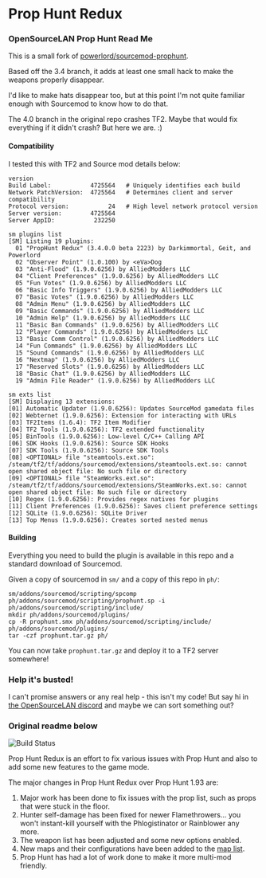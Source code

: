 Prop Hunt Redux
==================

### OpenSourceLAN Prop Hunt Read Me

This is a small fork of [powerlord/sourcemod-prophunt](https://github.com/powerlord/sourcemod-prophunt).

Based off the 3.4 branch, it adds at least one small hack to make the weapons properly disappear.

I'd like to make hats disappear too, but at this point I'm not quite familiar enough with Sourcemod
to know how to do that.

The 4.0 branch in the original repo crashes TF2. Maybe that would fix everything if it didn't crash?
But here we are. :)

#### Compatibility

I tested this with TF2 and Source mod details below:

```
version
Build Label:           4725564   # Uniquely identifies each build
Network PatchVersion:  4725564   # Determines client and server compatibility
Protocol version:           24   # High level network protocol version
Server version:        4725564
Server AppID:           232250

sm plugins list
[SM] Listing 19 plugins:
  01 "PropHunt Redux" (3.4.0.0 beta 2223) by Darkimmortal, Geit, and Powerlord
  02 "Observer Point" (1.0.100) by <eVa>Dog
  03 "Anti-Flood" (1.9.0.6256) by AlliedModders LLC
  04 "Client Preferences" (1.9.0.6256) by AlliedModders LLC
  05 "Fun Votes" (1.9.0.6256) by AlliedModders LLC
  06 "Basic Info Triggers" (1.9.0.6256) by AlliedModders LLC
  07 "Basic Votes" (1.9.0.6256) by AlliedModders LLC
  08 "Admin Menu" (1.9.0.6256) by AlliedModders LLC
  09 "Basic Commands" (1.9.0.6256) by AlliedModders LLC
  10 "Admin Help" (1.9.0.6256) by AlliedModders LLC
  11 "Basic Ban Commands" (1.9.0.6256) by AlliedModders LLC
  12 "Player Commands" (1.9.0.6256) by AlliedModders LLC
  13 "Basic Comm Control" (1.9.0.6256) by AlliedModders LLC
  14 "Fun Commands" (1.9.0.6256) by AlliedModders LLC
  15 "Sound Commands" (1.9.0.6256) by AlliedModders LLC
  16 "Nextmap" (1.9.0.6256) by AlliedModders LLC
  17 "Reserved Slots" (1.9.0.6256) by AlliedModders LLC
  18 "Basic Chat" (1.9.0.6256) by AlliedModders LLC
  19 "Admin File Reader" (1.9.0.6256) by AlliedModders LLC

sm exts list
[SM] Displaying 13 extensions:
[01] Automatic Updater (1.9.0.6256): Updates SourceMod gamedata files
[02] Webternet (1.9.0.6256): Extension for interacting with URLs
[03] TF2Items (1.6.4): TF2 Item Modifier
[04] TF2 Tools (1.9.0.6256): TF2 extended functionality
[05] BinTools (1.9.0.6256): Low-level C/C++ Calling API
[06] SDK Hooks (1.9.0.6256): Source SDK Hooks
[07] SDK Tools (1.9.0.6256): Source SDK Tools
[08] <OPTIONAL> file "steamtools.ext.so": /steam/tf2/tf/addons/sourcemod/extensions/steamtools.ext.so: cannot open shared object file: No such file or directory
[09] <OPTIONAL> file "SteamWorks.ext.so": /steam/tf2/tf/addons/sourcemod/extensions/SteamWorks.ext.so: cannot open shared object file: No such file or directory
[10] Regex (1.9.0.6256): Provides regex natives for plugins
[11] Client Preferences (1.9.0.6256): Saves client preference settings
[12] SQLite (1.9.0.6256): SQLite Driver
[13] Top Menus (1.9.0.6256): Creates sorted nested menus
```

#### Building

Everything you need to build the plugin is available in this repo and a standard download of Sourcemod.

Given a copy of sourcemod in `sm/` and a copy of this repo in `ph/`:

```
sm/addons/sourcemod/scripting/spcomp ph/addons/sourcemod/scripting/prophunt.sp -i ph/addons/sourcemod/scripting/include/
mkdir ph/addons/sourcemod/plugins/
cp -R prophunt.smx ph/addons/sourcemod/scripting/include/ ph/addons/sourcemod/plugins/
tar -czf prophunt.tar.gz ph/
```
You can now take `prophunt.tar.gz` and deploy it to a TF2 server somewhere!


### Help it's busted!

I can't promise answers or any real help - this isn't my code! But say hi in [the OpenSourceLAN discord](https://discord.gg/0149LEvYPSzmnItKb)
and maybe we can sort something out?

### Original readme below

![Build Status](https://travis-ci.org/powerlord/sourcemod-prophunt.svg?branch=master)

Prop Hunt Redux is an effort to fix various issues with Prop Hunt and also to add some new features to the game mode.

The major changes in Prop Hunt Redux over Prop Hunt 1.93 are:

1. Major work has been done to fix issues with the prop list, such as props that were stuck in the floor.
2. Hunter self-damage has been fixed for newer Flamethrowers... you won't instant-kill yourself with the Phlogistinator or Rainblower any more.
3. The weapon list has been adjusted and some new options enabled.
4. New maps and their configurations have been added to the [map list](https://forums.alliedmods.net/showthread.php?p=2048443#post2048443).
5. Prop Hunt has had a lot of work done to make it more multi-mod friendly.
